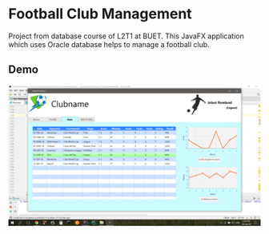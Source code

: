 # Football Club Management

Project from database course of L2T1 at BUET. This JavaFX application which uses Oracle database helps to manage a football club.

## Demo
![/images/demo.png](images/demo.png)
